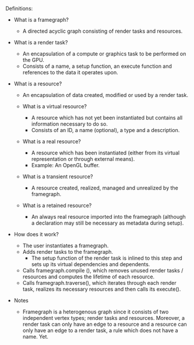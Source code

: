 Definitions:

- What is a framegraph?
  - A directed acyclic graph consisting of render tasks and resources.

- What is a render task?
  - An encapsulation of a compute or graphics task to be performed on the GPU.
  - Consists of a name, a setup function, an execute function and references to the data it operates upon.

- What is a resource?
  - An encapsulation of data created, modified or used by a render task.

  - What is a virtual resource?
    - A resource which has not yet been instantiated but contains all information necessary to do so.
    - Consists of an ID, a name (optional), a type and a description.
  - What is a real resource?
    - A resource which has been instantiated (either from its virtual representation or through external means).
    - Example: An OpenGL buffer.

  - What is a transient resource?
  	- A resource created, realized, managed and unrealized by the framegraph.
  - What is a retained resource?
  	- An always real resource imported into the framegraph (although a declaration may still be necessary as metadata during setup).

- How does it work?
  - The user instantiates a framegraph.
  - Adds render tasks to the framegraph.
    - The setup function of the render task is inlined to this step and sets up its virtual dependencies and dependents.
  - Calls framegraph.compile (), which removes unused render tasks / resources and computes the lifetime of each resource.
  - Calls framegraph.traverse(), which iterates through each render task, realizes its necessary resources and then calls its execute().

- Notes
  - Framegraph is a heterogenous graph since it consists of two independent vertex types; render tasks and resources. Moreover, a render task can only have an edge to a resource and a resource can only have an edge to a render task, a rule which does not have a name. Yet.
